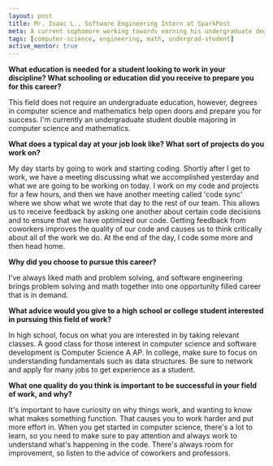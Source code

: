 ```yaml
---
layout: post
title: Mr. Isaac L., Software Engineering Intern at SparkPost
meta: A current sophomore working towards earning his undergraduate degree as a computer science and mathematics double major.
tags: [computer-science, engineering, math, undergrad-student]
active_mentor: true
---
```

**What education is needed for a student looking to work in your discipline? What schooling or education did you receive to prepare you for this career?**

This field does not require an undergraduate education, however, degrees in computer science and mathematics help open doors and prepare you for success.  I'm currently an undergraduate student double majoring in computer science and mathematics.

**What does a typical day at your job look like? What sort of projects do you work on?**

My day starts by going to work and starting coding.  Shortly after I get to work, we have a meeting discussing what we accomplished yesterday and what we are going to be working on today.  I work on my code and projects for a few hours, and then we have another meeting called 'code sync' where we show what we wrote that day to the rest of our team.  This allows us to receive feedback by asking one another about certain code decisions and to ensure that we have optimized our code.  Getting feedback from coworkers improves the quality of our code and causes us to think critically about all of the work we do.  At the end of the day, I code some more and then head home.

**Why did you choose to pursue this career?**

I've always liked math and problem solving, and software engineering brings problem solving and math together into one opportunity filled career that is in demand.

**What advice would you give to a high school or college student interested in pursuing this field of work?**

In high school, focus on what you are interested in by taking relevant classes.  A good class for those interest in computer science and software development is Computer Science A AP.  In college, make sure to focus on understanding fundamentals such as data structures.  Be sure to network and apply for many jobs to get experience as a student.

**What one quality do you think is important to be successful in your field of work, and why?**

It's important to have curiosity on why things work, and wanting to know what makes something function.  That causes you to work harder and put more effort in.  When you get started in computer science, there's a lot to learn, so you need to make sure to pay attention and always work to understand what's happening in the code.  There's always room for improvement, so listen to the advice of coworkers and professors.

